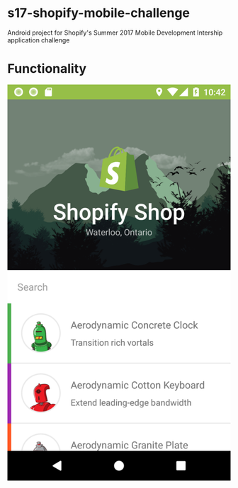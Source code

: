 # s17-shopify-mobile-challenge

Android project for Shopify's Summer 2017 Mobile Development Intership application challenge

# Functionality

![Main Screen](https://github.com/ethansq/s17-shopify-mobile-challenge/blob/master/screens/1_main.png?raw=true)
